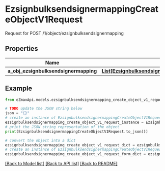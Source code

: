 # EzsignbulksendsignermappingCreateObjectV1Request

Request for POST /1/object/ezsignbulksendsignermapping

## Properties

Name | Type | Description | Notes
------------ | ------------- | ------------- | -------------
**a_obj_ezsignbulksendsignermapping** | [**List[EzsignbulksendsignermappingRequestCompound]**](EzsignbulksendsignermappingRequestCompound.md) |  | 

## Example

```python
from eZmaxApi.models.ezsignbulksendsignermapping_create_object_v1_request import EzsignbulksendsignermappingCreateObjectV1Request

# TODO update the JSON string below
json = "{}"
# create an instance of EzsignbulksendsignermappingCreateObjectV1Request from a JSON string
ezsignbulksendsignermapping_create_object_v1_request_instance = EzsignbulksendsignermappingCreateObjectV1Request.from_json(json)
# print the JSON string representation of the object
print(EzsignbulksendsignermappingCreateObjectV1Request.to_json())

# convert the object into a dict
ezsignbulksendsignermapping_create_object_v1_request_dict = ezsignbulksendsignermapping_create_object_v1_request_instance.to_dict()
# create an instance of EzsignbulksendsignermappingCreateObjectV1Request from a dict
ezsignbulksendsignermapping_create_object_v1_request_form_dict = ezsignbulksendsignermapping_create_object_v1_request.from_dict(ezsignbulksendsignermapping_create_object_v1_request_dict)
```
[[Back to Model list]](../README.md#documentation-for-models) [[Back to API list]](../README.md#documentation-for-api-endpoints) [[Back to README]](../README.md)


